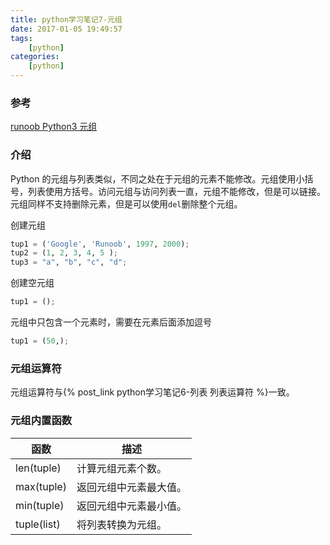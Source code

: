 ```yaml
---
title: python学习笔记7-元组
date: 2017-01-05 19:49:57
tags:
    [python]
categories:
    [python]
---
```


### 参考
[runoob Python3 元组](http://www.runoob.com/python3/python3-tuple.html)

### 介绍
Python 的元组与列表类似，不同之处在于元组的元素不能修改。元组使用小括号，列表使用方括号。访问元组与访问列表一直，元组不能修改，但是可以链接。元组同样不支持删除元素，但是可以使用`del`删除整个元组。

创建元组
```python
tup1 = ('Google', 'Runoob', 1997, 2000);
tup2 = (1, 2, 3, 4, 5 );
tup3 = "a", "b", "c", "d";
```

创建空元组
```python
tup1 = ();
```

元组中只包含一个元素时，需要在元素后面添加逗号
```python
tup1 = (50,);
```

### 元组运算符
元组运算符与{% post_link python学习笔记6-列表 列表运算符 %}一致。

### 元组内置函数
| 函数        | 描述                   |
|-------------|------------------------|
| len(tuple)  | 计算元组元素个数。     |
| max(tuple)  | 返回元组中元素最大值。 |
| min(tuple)  | 返回元组中元素最小值。 |
| tuple(list) | 将列表转换为元组。     |
